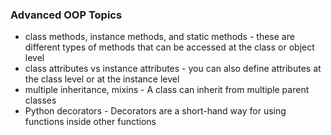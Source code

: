### Advanced OOP Topics
- class methods, instance methods, and static methods - these are different types of methods that can be accessed at the class or object level
- class attributes vs instance attributes - you can also define attributes at the class level or at the instance level
- multiple inheritance, mixins - A class can inherit from multiple parent classes
- Python decorators - Decorators are a short-hand way for using functions inside other functions
